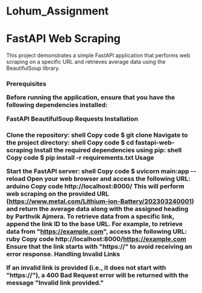 # Lohum_Assignment

# FastAPI Web Scraping

This project demonstrates a simple FastAPI application that performs web scraping on a specific URL and retrieves average data using the BeautifulSoup library.

<h3> Prerequisites

Before running the application, ensure that you have the following dependencies installed:

FastAPI
BeautifulSoup
Requests
Installation

<h3> Clone the repository:
shell
Copy code
$ git clone <repository_url>
Navigate to the project directory:
shell
Copy code
$ cd fastapi-web-scraping
Install the required dependencies using pip:
shell
Copy code
$ pip install -r requirements.txt
Usage

Start the FastAPI server:
shell
Copy code
$ uvicorn main:app --reload
Open your web browser and access the following URL:
arduino
Copy code
http://localhost:8000/
This will perform web scraping on the provided URL (https://www.metal.com/Lithium-ion-Battery/202303240001) and return the average data along with the assigned heading by Parthvik Ajmera.
To retrieve data from a specific link, append the link ID to the base URL. For example, to retrieve data from "https://example.com", access the following URL:
ruby
Copy code
http://localhost:8000/https://example.com
Ensure that the link starts with "https://" to avoid receiving an error response.
Handling Invalid Links

If an invalid link is provided (i.e., it does not start with "https://"), a 400 Bad Request error will be returned with the message "Invalid link provided."
